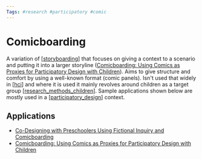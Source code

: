 ```yaml
---
Tags: #research #participatory #comic
---
```


# Comicboarding

A variation of [[storyboarding]] that focuses on giving a context to a scenario and putting it into a larger storyline ([Comicboarding: Using Comics as Proxies for Participatory Design with Children](https://dl.acm.org/doi/pdf/10.1145/1240624.1240832)). Aims to give structure and comfort by using a well-known format (comic panels). Isn't used that widely in [[hci]] and where it is used it mainly revolves around children as a target group [[research_methods_children]]. Sample applications shown below are mostly used in a [[participatory_design]] context.

## Applications

- [Co-Designing with Preschoolers Using Fictional Inquiry and Comicboarding](https://dl.acm.org/doi/pdf/10.1145/3025453.3025588)
- [Comicboarding: Using Comics as Proxies for Participatory Design with Children](https://dl.acm.org/doi/pdf/10.1145/1240624.1240832)

[//begin]: # "Autogenerated link references for markdown compatibility"
[storyboarding]: storyboarding "Storyboarding"
[hci]: hci "Human-Computer-Interaction"
[research_methods_children]: research_methods_children "Methods For Researching Children"
[participatory_design]: participatory_design "Participatory Design"
[//end]: # "Autogenerated link references"
